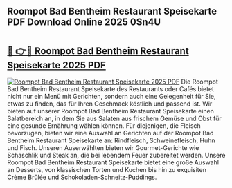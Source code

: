 ## Roompot Bad Bentheim Restaurant Speisekarte PDF Download Online 2025 0Sn4U

# <h2><a href="http://gcaze9i.nevu.top/?p=Roompot+Bad+Bentheim+Restaurant+Speisekarte">🔗 👉🔴 Roompot Bad Bentheim Restaurant Speisekarte 2025 PDF</a></h2>

[![Roompot Bad Bentheim Restaurant Speisekarte 2025 PDF](https://i.imgur.com/dBaPXMq.png)](http://gcaze9i.nevu.top/?p=Roompot+Bad+Bentheim+Restaurant+Speisekarte)
Die Roompot Bad Bentheim Restaurant Speisekarte des Restaurants oder Cafés bietet nicht nur ein Menü mit Gerichten, sondern auch eine Gelegenheit für Sie, etwas zu finden, das für Ihren Geschmack köstlich und passend ist. Wir bieten auf unserer Roompot Bad Bentheim Restaurant Speisekarte einen Salatbereich an, in dem Sie aus Salaten aus frischem Gemüse und Obst für eine gesunde Ernährung wählen können. Für diejenigen, die Fleisch bevorzugen, bieten wir eine Auswahl an Gerichten auf der Roompot Bad Bentheim Restaurant Speisekarte an: Rindfleisch, Schweinefleisch, Huhn und Fisch. Unseren Auserwählten bieten wir Gourmet-Gerichte wie Schaschlik und Steak an, die bei lebendem Feuer zubereitet werden. Unsere Roompot Bad Bentheim Restaurant Speisekarte bietet eine große Auswahl an Desserts, von klassischen Torten und Kuchen bis hin zu exquisiten Crème Brûlée und Schokoladen-Schneitz-Puddings.
